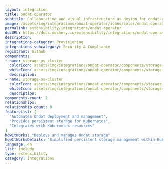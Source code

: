 ```yaml
---
layout: integration
title: ondat-operator
subtitle: Collaborative and visual infrastructure as design for ondat-operator
image: /assets/img/integrations/ondat-operator/icons/color/ondat-operator-color.svg
permalink: extensibility/integrations/ondat-operator
docURL: https://docs.meshery.io/extensibility/integrations/ondat-operator
description: 
integrations-category: Provisioning
integrations-subcategory: Security & Compliance
registrant: Github
components: 
- name: storage-os-cluster
  colorIcon: assets/img/integrations/ondat-operator/components/storage-os-cluster/icons/color/storage-os-cluster-color.svg
  whiteIcon: assets/img/integrations/ondat-operator/components/storage-os-cluster/icons/white/storage-os-cluster-white.svg
  description: 
- name: storage-os-cluster
  colorIcon: assets/img/integrations/ondat-operator/components/storage-os-cluster/icons/color/storage-os-cluster-color.svg
  whiteIcon: assets/img/integrations/ondat-operator/components/storage-os-cluster/icons/white/storage-os-cluster-white.svg
  description: 
components-count: 2
relationships: 
relationship-count: 0
featureList: [
  "Automates Ondat deployment and management",
  "Provides persistent storage for Kubernetes",
  "Integrates with Kubernetes resources"
]
howItWorks: "Deploys and manages Ondat storage"
howItWorksDetails: "Simplified persistent storage management within Kubernetes"
language: en
list: include
type: extensibility
category: integrations
---
```

